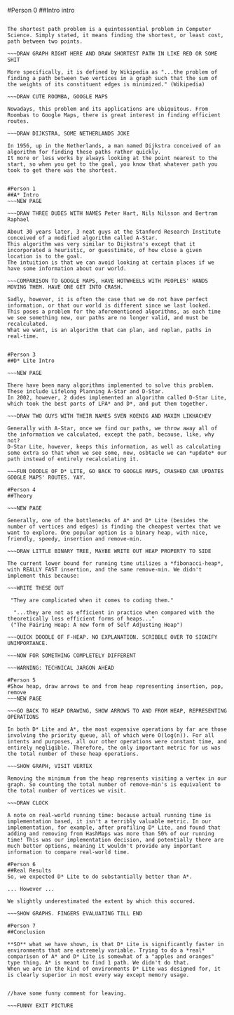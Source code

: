 #Person 0
##Intro intro

~~~DOODLE OUT "Path Planning"

The shortest path problem is a quintessential problem in Computer Science. Simply stated, it means finding the shortest, or least cost, path between two points.

~~~DRAW GRAPH RIGHT HERE AND DRAW SHORTEST PATH IN LIKE RED OR SOME SHIT

More specifically, it is defined by Wikipedia as "...the problem of finding a path between two vertices in a graph such that the sum of the weights of its constituent edges is minimized." (Wikipedia)

~~~DRAW CUTE ROOMBA, GOOGLE MAPS

Nowadays, this problem and its applications are ubiquitous. From Roombas to Google Maps, there is great interest in finding efficient routes.

~~~DRAW DIJKSTRA, SOME NETHERLANDS JOKE

In 1956, up in the Netherlands, a man named Dijkstra conceived of an algorithm for finding these paths rather quickly. 
It more or less works by always looking at the point nearest to the start, so when you get to the goal, you know that whatever path you took to get there was the shortest.


#Person 1
##A* Intro
~~~NEW PAGE

~~~DRAW THREE DUDES WITH NAMES Peter Hart, Nils Nilsson and Bertram Raphael 

About 30 years later, 3 neat guys at the Stanford Research Institute conceived of a modified algorithm called A-Star.
This algorithm was very similar to Dijkstra's except that it incorporated a heuristic, or guesstimate, of how close a given location is to the goal.
The intuition is that we can avoid looking at certain places if we have some information about our world.

~~~COMPARISON TO GOOGLE MAPS, HAVE HOTWHEELS WITH PEOPLES' HANDS MOVING THEM. HAVE ONE GET INTO CRASH.

Sadly, however, it is often the case that we do not have perfect information, or that our world is different since we last looked.
This poses a problem for the aforementioned algorithms, as each time we see something new, our paths are no longer valid, and must be recalculated.
What we want, is an algorithm that can plan, and replan, paths in real-time.


#Person 3
##D* Lite Intro

~~~NEW PAGE

There have been many algorithms implemented to solve this problem. These include Lifelong Planning A-Star and D-Star.
In 2002, however, 2 dudes implemented an algorithm called D-Star Lite, which took the best parts of LPA* and D*, and put them together.

~~~DRAW TWO GUYS WITH THEIR NAMES SVEN KOENIG AND MAXIM LIKHACHEV

Generally with A-Star, once we find our paths, we throw away all of the information we calculated, except the path, because, like, why not?
D-Star Lite, however, keeps this information, as well as calculating some extra so that when we see some, new, osbtacle we can *update* our path instead of entirely recalculating it.

~~~FUN DOODLE OF D* LITE, GO BACK TO GOOGLE MAPS, CRASHED CAR UPDATES GOOGLE MAPS' ROUTES. YAY. 

#Person 4
##Theory

~~~NEW PAGE

Generally, one of the bottlenecks of A* and D* Lite (besides the number of vertices and edges) is finding the cheapest vertex that we want to explore. One popular option is a binary heap, with nice, friendly, speedy, insertion and remove-min. 

~~~DRAW LITTLE BINARY TREE, MAYBE WRITE OUT HEAP PROPERTY TO SIDE

The current lower bound for running time utilizes a *fibonacci-heap*, with REALLY FAST insertion, and the same remove-min. We didn't implement this because:

~~~WRITE THESE OUT

 "They are complicated when it comes to coding them."

  "...they are not as efficient in practice when compared with the theoretically less efficient forms of heaps..."
 ("The Pairing Heap: A new form of Self Adjusting Heap")

~~~QUICK DOODLE OF F-HEAP. NO EXPLANATION. SCRIBBLE OVER TO SIGNIFY UNIMPORTANCE.

~~~NOW FOR SOMETHING COMPLETELY DIFFERENT

~~~WARNING: TECHNICAL JARGON AHEAD

#Person 5
#Show heap, draw arrows to and from heap representing insertion, pop, remove
~~~NEW PAGE

~~~GO BACK TO HEAP DRAWING, SHOW ARROWS TO AND FROM HEAP, REPRESENTING OPERATIONS

In both D* Lite and A*, the most expensive operations by far are those involving the priority queue, all of which were O(log(n)). For all intents and purposes, all our other operations were constant time, and entirely negligible. Therefore, the only important metric for us was the total number of these heap operations.

~~~SHOW GRAPH, VISIT VERTEX

Removing the minimum from the heap represents visiting a vertex in our graph. So counting the total number of remove-min's is equivalent to the total number of vertices we visit. 

~~~DRAW CLOCK

A note on real-world running time: because actual running time is implementation based, it isn't a terribly valuable metric. In our implementation, for example, after profiling D* Lite, and found that adding and removing from HashMaps was more than 50% of our running time! This was our implementation decision, and potentially there are much better options, meaning it wouldn't provide any important information to compare real-world time.

#Person 6
##Real Results
So, we expected D* Lite to do substantially better than A*.

... However ...

We slightly underestimated the extent by which this occured.

~~~SHOW GRAPHS. FINGERS EVALUATING TILL END

#Person 7
##Conclusion

**SO** what we have shown, is that D* Lite is significantly faster in environments that are extremely variable. Trying to do a *real* comparison of A* and D* Lite is somewhat of a "apples and oranges" type thing. A* is meant to find 1 path. We didn't do that. 
When we are in the kind of environments D* Lite was designed for, it is clearly superior in most every way except memory usage.


//have some funny comment for leaving.

~~~FUNNY EXIT PICTURE 

